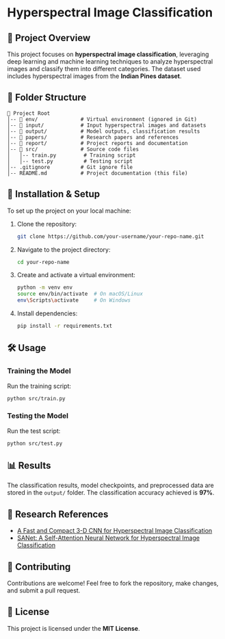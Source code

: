 # Hyperspectral Image Classification

## 📌 Project Overview
This project focuses on **hyperspectral image classification**, leveraging deep learning and machine learning techniques to analyze hyperspectral images and classify them into different categories. The dataset used includes hyperspectral images from the **Indian Pines dataset**.

## 📂 Folder Structure
```
📂 Project Root
│-- 📂 env/              # Virtual environment (ignored in Git)
│-- 📂 input/            # Input hyperspectral images and datasets
│-- 📂 output/           # Model outputs, classification results
│-- 📂 papers/           # Research papers and references
│-- 📂 report/           # Project reports and documentation
│-- 📂 src/              # Source code files
│   │-- train.py         # Training script
│   │-- test.py          # Testing script
│-- .gitignore          # Git ignore file
│-- README.md           # Project documentation (this file)
```

## 🚀 Installation & Setup
To set up the project on your local machine:

1. Clone the repository:
   ```sh
   git clone https://github.com/your-username/your-repo-name.git
   ```
2. Navigate to the project directory:
   ```sh
   cd your-repo-name
   ```
3. Create and activate a virtual environment:
   ```sh
   python -m venv env
   source env/bin/activate  # On macOS/Linux
   env\Scripts\activate     # On Windows
   ```
4. Install dependencies:
   ```sh
   pip install -r requirements.txt
   ```

## 🛠 Usage
### **Training the Model**
Run the training script:
```sh
python src/train.py
```

### **Testing the Model**
Run the test script:
```sh
python src/test.py
```

## 📊 Results
The classification results, model checkpoints, and preprocessed data are stored in the `output/` folder. The classification accuracy achieved is **97%**.

## 📄 Research References
- [A Fast and Compact 3-D CNN for Hyperspectral Image Classification](#)
- [SANet: A Self-Attention Neural Network for Hyperspectral Image Classification](#)

## 🤝 Contributing
Contributions are welcome! Feel free to fork the repository, make changes, and submit a pull request.

## 📜 License
This project is licensed under the **MIT License**.

